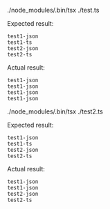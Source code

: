 
./node_modules/.bin/tsx ./test.ts

Expected result:
```
test1-json
test1-ts
test2-json
test2-ts
```

Actual result:
```
test1-json
test1-json
test1-json
test1-json
```

./node_modules/.bin/tsx ./test2.ts

Expected result:
```
test1-json
test1-ts
test2-json
test2-ts
```

Actual result:
```
test1-json
test1-json
test2-json
test2-ts
```
